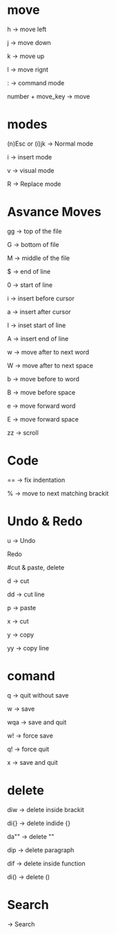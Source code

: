 # move

h -> move left 

j -> move down

k -> move up

l -> move rignt

: -> command mode

number + move_key -> move 

# modes 

(n)Esc or (i)jk -> Normal mode 

i -> insert mode 

v -> visual mode

R -> Replace mode 


# Asvance Moves

gg -> top of the file

G -> bottom of file 

M -> middle of the file 

$ -> end of line 

0 -> start of line 

i -> insert before cursor

a -> insert after cursor

I -> inset start of line 

A -> insert end of line

w -> move after to next word 

W -> move after to next space 

b -> move before  to word 

B -> move before space 

e -> move forward word 

E -> move forward space 

zz -> scroll 

# Code 

== -> fix indentation

% -> move to next matching brackit 


# Undo & Redo

u -> Undo 

<Ctl-r> Redo 

#cut & paste, delete 

d -> cut

dd -> cut line 

p -> paste 

x -> cut

y -> copy 

yy -> copy line

# comand

q -> quit without save 

w -> save 

wqa -> save and quit 

w! -> force save

q! -> force quit 

x -> save and quit

# delete 

diw -> delete inside brackit

di{} -> delete indide {}

da"" -> delete ""

dip -> delete paragraph 

dif -> delete inside function 

di() -> delete ()

# Search 

<Ctl-/> -> Search
